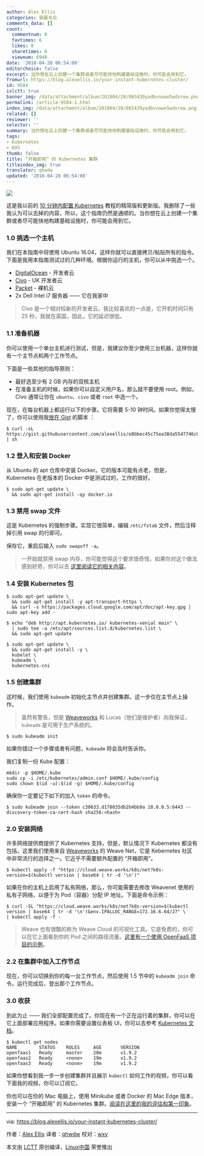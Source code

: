 ```yaml
---
author: Alex Ellis
categories: 容器与云
comments_data: []
count:
  commentnum: 0
  favtimes: 6
  likes: 0
  sharetimes: 0
  viewnum: 6940
date: '2018-04-28 06:54:00'
editorchoice: false
excerpt: 当你想在云上创建一个集群或者尽可能快地构建基础设施时，你可能会用到它。
fromurl: https://blog.alexellis.io/your-instant-kubernetes-cluster/
id: 9584
islctt: true
banner_img: /data/attachment/album/201804/28/065439yadbvnowe5wdxrew.png
permalink: /article-9584-1.html
index_img: /data/attachment/album/201804/28/065439yadbvnowe5wdxrew.png.thumb.jpg
related: []
reviewer: ''
selector: ''
summary: 当你想在云上创建一个集群或者尽可能快地构建基础设施时，你可能会用到它。
tags:
- Kubernetes
- K8S
thumb: false
title: “开箱即用” 的 Kubernetes 集群
titleindex_img: true
translator: qhwdw
updated: '2018-04-28 06:54:00'
---
```


![](/data/attachment/album/201804/28/065439yadbvnowe5wdxrew.png)


这是我以前的 [10 分钟内配置 Kubernetes](https://www.youtube.com/watch?v=6xJwQgDnMFE) 教程的精简版和更新版。我删除了一些我认为可以去掉的内容，所以，这个指南仍然是通顺的。当你想在云上创建一个集群或者尽可能快地构建基础设施时，你可能会用到它。


### 1.0 挑选一个主机


我们在本指南中将使用 Ubuntu 16.04，这样你就可以直接拷贝/粘贴所有的指令。下面是我用本指南测试过的几种环境。根据你运行的主机，你可以从中挑选一个。


* [DigitalOcean](https://www.digitalocean.com/) - 开发者云
* [Civo](https://www.civo.com/) - UK 开发者云
* [Packet](https://packet.net/) - 裸机云
* 2x Dell Intel i7 服务器 —— 它在我家中



> 
> Civo 是一个相对较新的开发者云，我比较喜欢的一点是，它开机时间只有 25 秒，我就在英国，因此，它的延迟很低。
> 
> 
> 


### 1.1 准备机器


你可以使用一个单台主机进行测试，但是，我建议你至少使用三台机器，这样你就有一个主节点和两个工作节点。


下面是一些其他的指导原则：


* 最好选至少有 2 GB 内存的双核主机
* 在准备主机的时候，如果你可以自定义用户名，那么就不要使用 root。例如，Civo 通常让你在 `ubuntu`、`civo` 或者 `root` 中选一个。


现在，在每台机器上都运行以下的步骤。它将需要 5-10 钟时间。如果你觉得太慢了，你可以使用我[放在 Gist](https://gist.github.com/alexellis/e8bbec45c75ea38da5547746c0ca4b0c) 的脚本 ：



```
$ curl -sL https://gist.githubusercontent.com/alexellis/e8bbec45c75ea38da5547746c0ca4b0c/raw/23fc4cd13910eac646b13c4f8812bab3eeebab4c/configure.sh | sh

```

### 1.2 登入和安装 Docker


从 Ubuntu 的 apt 仓库中安装 Docker。它的版本可能有点老，但是，Kubernetes 在老版本的 Docker 中是测试过的，工作的很好。



```
$ sudo apt-get update \
  && sudo apt-get install -qy docker.io

```

### 1.3 禁用 swap 文件


这是 Kubernetes 的强制步骤。实现它很简单，编辑 `/etc/fstab` 文件，然后注释掉引用 swap 的行即可。


保存它，重启后输入 `sudo swapoff -a`。



> 
> 一开始就禁用 swap 内存，你可能觉得这个要求很奇怪，如果你对这个做法感到好奇，你可以去 [这里阅读它的相关内容](https://github.com/kubernetes/kubernetes/issues/53533)。
> 
> 
> 


### 1.4 安装 Kubernetes 包



```
$ sudo apt-get update \
  && sudo apt-get install -y apt-transport-https \
  && curl -s https://packages.cloud.google.com/apt/doc/apt-key.gpg | sudo apt-key add -

$ echo "deb http://apt.kubernetes.io/ kubernetes-xenial main" \
  | sudo tee -a /etc/apt/sources.list.d/kubernetes.list \
  && sudo apt-get update 

$ sudo apt-get update \
  && sudo apt-get install -y \
  kubelet \
  kubeadm \
  kubernetes-cni

```

### 1.5 创建集群


这时候，我们使用 `kubeadm` 初始化主节点并创建集群。这一步仅在主节点上操作。



> 
> 虽然有警告，但是 [Weaveworks](https://weave.works/) 和 Lucas（他们是维护者）向我保证，`kubeadm` 是可用于生产系统的。
> 
> 
> 



```
$ sudo kubeadm init

```

如果你错过一个步骤或者有问题，`kubeadm` 将会及时告诉你。


我们复制一份 Kube 配置：



```
mkdir -p $HOME/.kube  
sudo cp -i /etc/kubernetes/admin.conf $HOME/.kube/config  
sudo chown $(id -u):$(id -g) $HOME/.kube/config

```

确保你一定要记下如下的加入 `token` 的命令。



```
$ sudo kubeadm join --token c30633.d178035db2b4bb9a 10.0.0.5:6443 --discovery-token-ca-cert-hash sha256:<hash>

```

### 2.0 安装网络


许多网络提供商提供了 Kubernetes 支持，但是，默认情况下 Kubernetes 都没有包括。这里我们使用来自 [Weaveworks](https://weave.works/) 的 Weave Net，它是 Kebernetes 社区中非常流行的选择之一。它近乎不需要额外配置的 “开箱即用”。



```
$ kubectl apply -f "https://cloud.weave.works/k8s/net?k8s-version=$(kubectl version | base64 | tr -d '\n')"

```

如果在你的主机上启用了私有网络，那么，你可能需要去修改 Weavenet 使用的私有子网络，以便于为 Pod（容器）分配 IP 地址。下面是命令示例：



```
$ curl -SL "https://cloud.weave.works/k8s/net?k8s-version=$(kubectl version | base64 | tr -d '\n')&env.IPALLOC_RANGE=172.16.6.64/27" \
| kubectl apply -f -

```


> 
> Weave 也有很酷的称为 Weave Cloud 的可视化工具。它是免费的，你可以在它上面看到你的 Pod 之间的路径流量。[这里有一个使用 OpenFaaS 项目的示例](https://www.weave.works/blog/openfaas-gke)。
> 
> 
> 


### 2.2 在集群中加入工作节点


现在，你可以切换到你的每一台工作节点，然后使用 1.5 节中的 `kubeadm join` 命令。运行完成后，登出那个工作节点。


### 3.0 收获


到此为止 —— 我们全部配置完成了。你现在有一个正在运行着的集群，你可以在它上面部署应用程序。如果你需要设置仪表板 UI，你可以去参考 [Kubernetes 文档](https://kubernetes.io/docs/tasks/access-application-cluster/web-ui-dashboard/)。



```
$ kubectl get nodes
NAME        STATUS    ROLES     AGE       VERSION  
openfaas1   Ready     master    20m       v1.9.2  
openfaas2   Ready     <none>    19m       v1.9.2  
openfaas3   Ready     <none>    19m       v1.9.2  

```

如果你想看到我一步一步创建集群并且展示 `kubectl` 如何工作的视频，你可以看下面我的视频，你可以订阅它。


你也可以在你的 Mac 电脑上，使用 Minikube 或者 Docker 的 Mac Edge 版本，安装一个 “开箱即用” 的 Kubernetes 集群。[阅读在这里的我的评估和第一印象](https://blog.alexellis.io/docker-for-mac-with-kubernetes/)。




---


via: <https://blog.alexellis.io/your-instant-kubernetes-cluster/>


作者：[Alex Ellis](https://blog.alexellis.io/author/alex/) 译者：[qhwdw](https://github.com/qhwdw) 校对：[wxy](https://github.com/wxy)


本文由 [LCTT](https://github.com/LCTT/TranslateProject) 原创编译，[Linux中国](https://linux.cn/) 荣誉推出